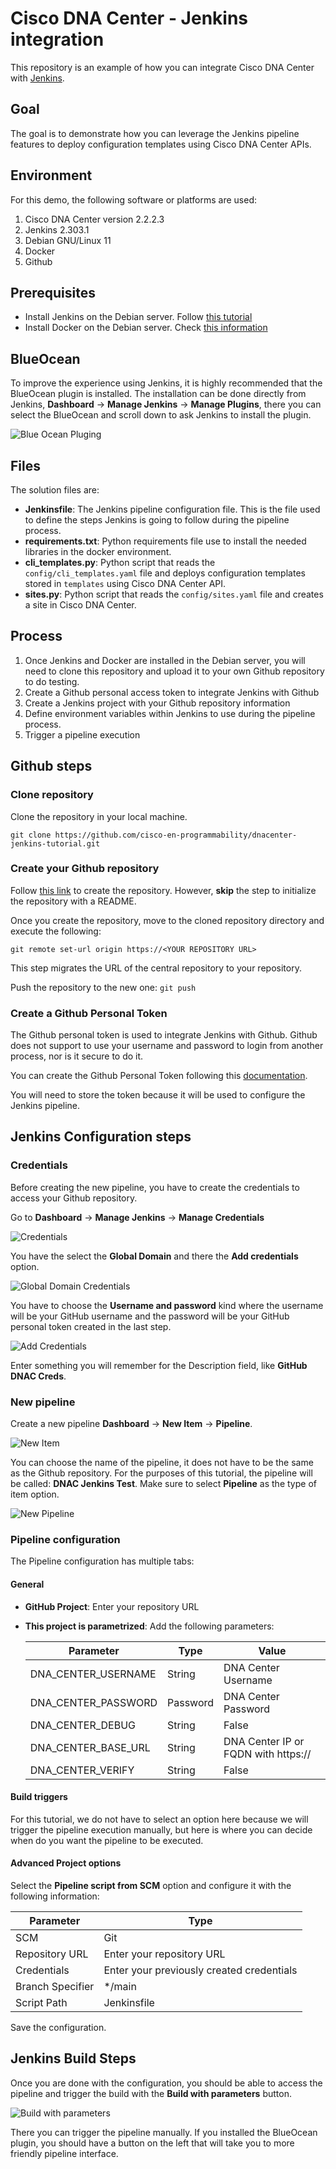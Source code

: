 # Cisco DNA Center - Jenkins integration

This repository is an example of how you can integrate Cisco DNA Center with [Jenkins](https://www.jenkins.io/).

## Goal

The goal is to demonstrate how you can leverage the Jenkins pipeline features to deploy configuration templates using Cisco DNA Center APIs.

## Environment

For this demo, the following software or platforms are used:

1. Cisco DNA Center version 2.2.2.3
2. Jenkins 2.303.1
3. Debian GNU/Linux 11
4. Docker
5. Github

## Prerequisites

- Install Jenkins on the Debian server. Follow [this tutorial](https://www.howtoforge.com/how-to-install-jenkins-on-debian-11/)
- Install Docker on the Debian server. Check [this information](https://docs.docker.com/engine/install/debian/#install-from-a-package)

## BlueOcean

To improve the experience using Jenkins, it is highly recommended that the BlueOcean plugin is installed. The installation can be done directly from Jenkins, **Dashboard** -> **Manage Jenkins** -> **Manage Plugins**, there you can select the BlueOcean and scroll down to ask Jenkins to install the plugin.

![Blue Ocean Pluging](./images/blue-ocean.png)

## Files

The solution files are:

- **Jenkinsfile**: The Jenkins pipeline configuration file. This is the file used to define the steps Jenkins is going to follow during the pipeline process.
- **requirements.txt**: Python requirements file use to install the needed libraries in the docker environment.
- **cli_templates.py**: Python script that reads the `config/cli_templates.yaml` file and deploys configuration templates stored in `templates` using Cisco DNA Center API.
- **sites.py**: Python script that reads the `config/sites.yaml` file and creates a site in Cisco DNA Center.

## Process

1. Once Jenkins and Docker are installed in the Debian server, you will need to clone this repository and upload it to your own Github repository to do testing.
2. Create a Github personal access token to integrate Jenkins with Github
3. Create a Jenkins project with your Github repository information
4. Define environment variables within Jenkins to use during the pipeline process.
5. Trigger a pipeline execution

## Github steps

### Clone repository

Clone the repository in your local machine.

`git clone https://github.com/cisco-en-programmability/dnacenter-jenkins-tutorial.git`

### Create your Github repository

Follow [this link](https://docs.github.com/en/get-started/quickstart/create-a-repo) to create the repository. However, **skip** the step to initialize the repository with a README.

Once you create the repository, move to the cloned repository directory and execute the following:

`git remote set-url origin https://<YOUR REPOSITORY URL>`

This step migrates the URL of the central repository to your repository.

Push the repository to the new one: `git push`

### Create a Github Personal Token

The Github personal token is used to integrate Jenkins with Github. Github does not support to use your username and password to login from another process, nor is it secure to do it.

You can create the Github Personal Token following this [documentation](https://docs.github.com/en/authentication/keeping-your-account-and-data-secure/creating-a-personal-access-token).

You will need to store the token because it will be used to configure the Jenkins pipeline.

## Jenkins Configuration steps

### Credentials

Before creating the new pipeline, you have to create the credentials to access your Github repository.

Go to **Dashboard** -> **Manage Jenkins** -> **Manage Credentials**

![Credentials](./images/credentials.png)

You have the select the **Global Domain** and there the **Add credentials** option.

![Global Domain Credentials](./images/global-domain.png)

You have to choose the **Username and password** kind where the username will be your GitHub username and the password will be your GitHub personal token created in the last step.

![Add Credentials](./images/add-credentials.png)

Enter something you will remember for the Description field, like **GitHub DNAC Creds**.

### New pipeline

Create a new pipeline **Dashboard** -> **New Item** -> **Pipeline**.

![New Item](./images/new-item.png)

You can choose the name of the pipeline, it does not have to be the same as the Github repository.
For the purposes of this tutorial, the pipeline will be called: **DNAC Jenkins Test**.
Make sure to select **Pipeline** as the type of item option.

![New Pipeline](./images/new-pipeline.png)

### Pipeline configuration

The Pipeline configuration has multiple tabs:

#### General

- **GitHub Project**: Enter your repository URL
- **This project is parametrized**: Add the following parameters:

  | Parameter           | Type     | Value                               |
  | ------------------- | -------- | ----------------------------------- |
  | DNA_CENTER_USERNAME | String   | DNA Center Username                 |
  | DNA_CENTER_PASSWORD | Password | DNA Center Password                 |
  | DNA_CENTER_DEBUG    | String   | False                               |
  | DNA_CENTER_BASE_URL | String   | DNA Center IP or FQDN with https:// |
  | DNA_CENTER_VERIFY   | String   | False                               |

#### Build triggers

For this tutorial, we do not have to select an option here because we will trigger the pipeline execution manually, but here is where you can decide when do you want the pipeline to be executed.

#### Advanced Project options

Select the **Pipeline script from SCM** option and configure it with the following information:

| Parameter        | Type                                      |
| ---------------- | ----------------------------------------- |
| SCM              | Git                                       |
| Repository URL   | Enter your repository URL                 |
| Credentials      | Enter your previously created credentials |
| Branch Specifier | \*/main                                   |
| Script Path      | Jenkinsfile                               |

Save the configuration.

## Jenkins Build Steps

Once you are done with the configuration, you should be able to access the pipeline and trigger the build with the **Build with parameters** button.

![Build with parameters](./images/build-with-parameters.png)

There you can trigger the pipeline manually. If you installed the BlueOcean plugin, you should have a button on the left that will take you to more friendly pipeline interface.
